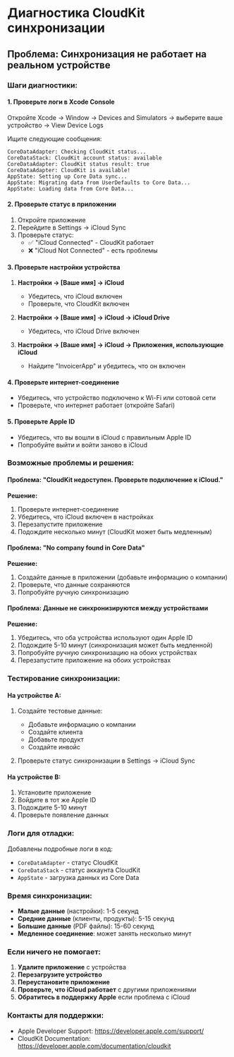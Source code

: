# Диагностика CloudKit синхронизации

## Проблема: Синхронизация не работает на реальном устройстве

### Шаги диагностики:

#### 1. Проверьте логи в Xcode Console
Откройте Xcode → Window → Devices and Simulators → выберите ваше устройство → View Device Logs

Ищите следующие сообщения:
```
CoreDataAdapter: Checking CloudKit status...
CoreDataStack: CloudKit account status: available
CoreDataAdapter: CloudKit status result: true
CoreDataAdapter: CloudKit is available!
AppState: Setting up Core Data sync...
AppState: Migrating data from UserDefaults to Core Data...
AppState: Loading data from Core Data...
```

#### 2. Проверьте статус в приложении
1. Откройте приложение
2. Перейдите в Settings → iCloud Sync
3. Проверьте статус:
   - ✅ "iCloud Connected" - CloudKit работает
   - ❌ "iCloud Not Connected" - есть проблемы

#### 3. Проверьте настройки устройства
1. **Настройки → [Ваше имя] → iCloud**
   - Убедитесь, что iCloud включен
   - Проверьте, что CloudKit включен
   
2. **Настройки → [Ваше имя] → iCloud → iCloud Drive**
   - Убедитесь, что iCloud Drive включен

3. **Настройки → [Ваше имя] → iCloud → Приложения, использующие iCloud**
   - Найдите "InvoicerApp" и убедитесь, что он включен

#### 4. Проверьте интернет-соединение
- Убедитесь, что устройство подключено к Wi-Fi или сотовой сети
- Проверьте, что интернет работает (откройте Safari)

#### 5. Проверьте Apple ID
- Убедитесь, что вы вошли в iCloud с правильным Apple ID
- Попробуйте выйти и войти заново в iCloud

### Возможные проблемы и решения:

#### Проблема: "CloudKit недоступен. Проверьте подключение к iCloud."
**Решение:**
1. Проверьте интернет-соединение
2. Убедитесь, что iCloud включен в настройках
3. Перезапустите приложение
4. Подождите несколько минут (CloudKit может быть медленным)

#### Проблема: "No company found in Core Data"
**Решение:**
1. Создайте данные в приложении (добавьте информацию о компании)
2. Проверьте, что данные сохраняются
3. Попробуйте ручную синхронизацию

#### Проблема: Данные не синхронизируются между устройствами
**Решение:**
1. Убедитесь, что оба устройства используют один Apple ID
2. Подождите 5-10 минут (синхронизация может быть медленной)
3. Попробуйте ручную синхронизацию на обоих устройствах
4. Перезапустите приложение на обоих устройствах

### Тестирование синхронизации:

#### На устройстве A:
1. Создайте тестовые данные:
   - Добавьте информацию о компании
   - Создайте клиента
   - Добавьте продукт
   - Создайте инвойс

2. Проверьте статус синхронизации в Settings → iCloud Sync

#### На устройстве B:
1. Установите приложение
2. Войдите в тот же Apple ID
3. Подождите 5-10 минут
4. Проверьте появление данных

### Логи для отладки:

Добавлены подробные логи в код:
- `CoreDataAdapter` - статус CloudKit
- `CoreDataStack` - статус аккаунта CloudKit
- `AppState` - загрузка данных из Core Data

### Время синхронизации:
- **Малые данные** (настройки): 1-5 секунд
- **Средние данные** (клиенты, продукты): 5-15 секунд  
- **Большие данные** (PDF файлы): 15-60 секунд
- **Медленное соединение**: может занять несколько минут

### Если ничего не помогает:

1. **Удалите приложение** с устройства
2. **Перезагрузите устройство**
3. **Переустановите приложение**
4. **Проверьте, что iCloud работает** с другими приложениями
5. **Обратитесь в поддержку Apple** если проблема с iCloud

### Контакты для поддержки:
- Apple Developer Support: https://developer.apple.com/support/
- CloudKit Documentation: https://developer.apple.com/documentation/cloudkit
